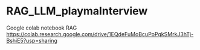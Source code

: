 # RAG_LLM_playmaInterview
Google colab notebook RAG
https://colab.research.google.com/drive/1EQdeFuMoBcuPoPqkSMrkJ3hTj-BshiE5?usp=sharing
